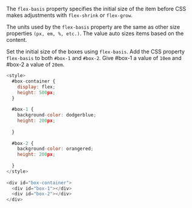 The `flex-basis` property specifies the initial size of the item before CSS makes adjustments with `flex-shrink` or `flex-grow`.

The units used by the `flex-basis` property are the same as other size properties `(px, em, %, etc.)`. 
The value auto sizes items based on the content.


Set the initial size of the boxes using `flex-basis`. Add the CSS property `flex-basis` to both `#box-1` and `#box-2`. 
Give #box-1 a value of `10em` and #box-2 a value of `20em`.

```js
<style>
  #box-container {
    display: flex;
    height: 500px;
  }
  
  #box-1 {
    background-color: dodgerblue;
    height: 200px;
    
  }
  
  #box-2 {
    background-color: orangered;
    height: 200px;
    
  }
</style>
  
<div id="box-container">
  <div id="box-1"></div>
  <div id="box-2"></div>
</div>
